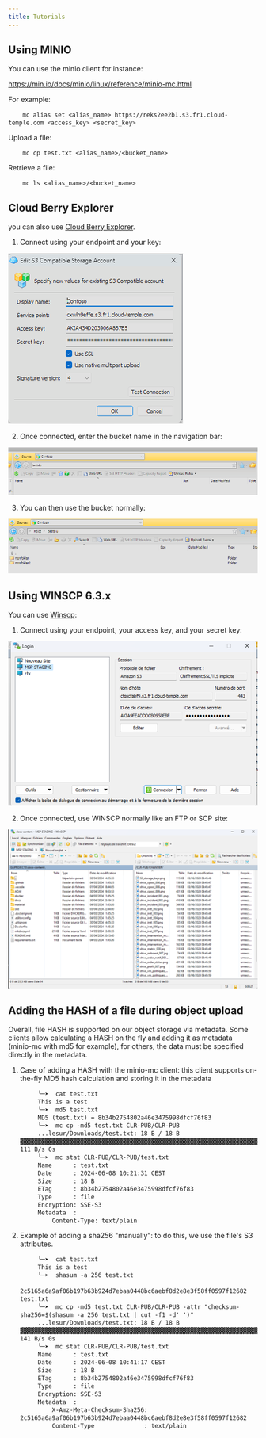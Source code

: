 ```yaml
---
title: Tutorials
---
```


## Using MINIO

You can use the minio client for instance:

https://min.io/docs/minio/linux/reference/minio-mc.html

For example: 
```
    mc alias set <alias_name> https://reks2ee2b1.s3.fr1.cloud-temple.com <access_key> <secret_key>
```
Upload a file: 
```
    mc cp test.txt <alias_name>/<bucket_name>
```
Retrieve a file:
```
    mc ls <alias_name>/<bucket_name>
```
## Cloud Berry Explorer

you can also use [Cloud Berry Explorer](https://www.msp360.com/explorer/).

1. Connect using your endpoint and your key:

![](images/S3_cloudberry_001.png)

2. Once connected, enter the bucket name in the navigation bar:

![](images/S3_cloudberry_002.png)

3. You can then use the bucket normally:

![](images/S3_cloudberry_003.png)

## Using WINSCP 6.3.x

You can use [Winscp](https://winscp.net/eng/download.php):

1. Connect using your endpoint, your access key, and your secret key:

![](images/S3_winscp_001.png)

2. Once connected, use WINSCP normally like an FTP or SCP site:

![](images/S3_winscp_002.png)


## Adding the HASH of a file during object upload

Overall, file HASH is supported on our object storage via metadata. Some clients allow calculating a HASH on the fly and adding it as metadata (minio-mc with md5 for example), for others, the data must be specified directly in the metadata.

1. Case of adding a HASH with the minio-mc client: this client supports on-the-fly MD5 hash calculation and storing it in the metadata


            ╰─➤  cat test.txt                       
            This is a test
            ╰─➤  md5 test.txt                       
            MD5 (test.txt) = 8b34b2754802a46e3475998dfcf76f83
            ╰─➤  mc cp -md5 test.txt CLR-PUB/CLR-PUB
            ...lesur/Downloads/test.txt: 18 B / 18 B  ▓▓▓▓▓▓▓▓▓▓▓▓▓▓▓▓▓▓▓▓▓▓▓▓▓▓▓▓▓▓▓▓▓▓▓▓▓▓▓▓▓▓▓▓▓▓▓▓▓▓▓▓▓▓▓▓▓▓▓▓▓▓▓▓▓▓▓▓▓▓▓▓▓▓▓▓▓▓▓▓▓▓▓▓▓▓▓▓▓▓▓▓▓▓▓▓▓▓▓▓▓▓▓▓▓▓  111 B/s 0s
            ╰─➤  mc stat CLR-PUB/CLR-PUB/test.txt
            Name      : test.txt
            Date      : 2024-06-08 10:21:31 CEST 
            Size      : 18 B   
            ETag      : 8b34b2754802a46e3475998dfcf76f83 
            Type      : file 
            Encryption: SSE-S3
            Metadata  :
                Content-Type: text/plain 

2. Example of adding a sha256 "manually": to do this, we use the file's S3 attributes.

            ╰─➤  cat test.txt
            This is a test
            ╰─➤  shasum -a 256 test.txt                            
            2c5165a6a9af06b197b63b924d7ebaa0448bc6aebf8d2e8e3f58ff0597f12682  test.txt
            ╰─➤  mc cp -md5 test.txt CLR-PUB/CLR-PUB -attr "checksum-sha256=$(shasum -a 256 test.txt | cut -f1 -d' ')"
            ...lesur/Downloads/test.txt: 18 B / 18 B  ▓▓▓▓▓▓▓▓▓▓▓▓▓▓▓▓▓▓▓▓▓▓▓▓▓▓▓▓▓▓▓▓▓▓▓▓▓▓▓▓▓▓▓▓▓▓▓▓▓▓▓▓▓▓▓▓▓▓▓▓▓▓▓▓▓▓▓▓▓▓▓▓▓▓▓▓▓▓▓▓▓▓▓▓▓▓▓▓▓▓▓▓▓▓▓▓▓▓▓▓▓▓▓▓▓▓  141 B/s 0s
            ╰─➤  mc stat CLR-PUB/CLR-PUB/test.txt                                                                     
            Name      : test.txt
            Date      : 2024-06-08 10:41:17 CEST 
            Size      : 18 B   
            ETag      : 8b34b2754802a46e3475998dfcf76f83 
            Type      : file 
            Encryption: SSE-S3
            Metadata  :
                X-Amz-Meta-Checksum-Sha256: 2c5165a6a9af06b197b63b924d7ebaa0448bc6aebf8d2e8e3f58ff0597f12682 
                Content-Type              : text/plain